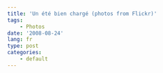 ```yaml
---
title: 'Un été bien chargé (photos from Flickr)'
tags:
    - Photos
date: '2008-08-24'
lang: fr
type: post
categories:
    - default
---
```


<p style="text-align: center">
<p style="text-align: center">
<p style="text-align: center">